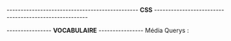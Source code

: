 ----------------------------------------------- **CSS** ------------------------------------------------------


---------------- **VOCABULAIRE** ----------------
Média Querys : 